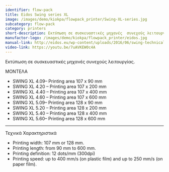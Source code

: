 ```yaml
---
identifier: flow-pack
title: Eidos Swing series XL
image: /images/demo/kiokpa/flowpack_printer/Swing-XL-series.jpg
subcategory: flow-pack
category: printers
short-description: Εκτύπωση σε συσκευαστικές μηχανές  συνεχούς λειτουργίας.
manufactor-logo: /images/demo/kiokpa/flowpack_printer/eidos.jpg
manual-link: http://eidos.eu/wp-content/uploads/2016/06/swing-technicalfeatures-en.pdf
video-link: https://youtu.be/7uAVKEW0c4A
---
```





Εκτύπωση σε συσκευαστικές μηχανές  συνεχούς λειτουργίας.

ΜΟΝΤΕΛΑ


* SWING XL 4.09– Printing area 107 x 90 mm
* SWING XL 4.20 – Printing area 107 x 200 mm
* SWING XL 4.40 – Printing area 107 x 400 mm
* SWING XL 4.60 – Printing area 107 x 600 mm
* SWING XL 5.09– Printing area 128 x 90 mm
* SWING XL 5.20 – Printing area 128 x 200 mm
* SWING XL 5.40 – Printing area 128 x 400 mm
* SWING XL 5.60– Printing area 128 x 600 mm

---


Τεχνικά Χαρακτηριστικά

  *  Printing width: 107 mm or 128 mm.
  *  Printing length: from 90 mm to 600 mm.
  *  Printing definition: 12 dots/mm (300dpi)
  *  Printing speed: up to 400 mm/s (on plastic film) and up to 250 mm/s (on paper film).

